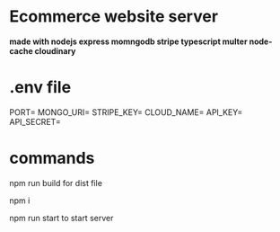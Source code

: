 # Ecommerce website server 
**made with nodejs express momngodb  stripe typescript multer node-cache cloudinary**
# .env file
PORT=
MONGO_URI=
STRIPE_KEY=
CLOUD_NAME=
API_KEY=
API_SECRET=

# commands
npm run build  for dist file

 npm i

npm run start    to start server
